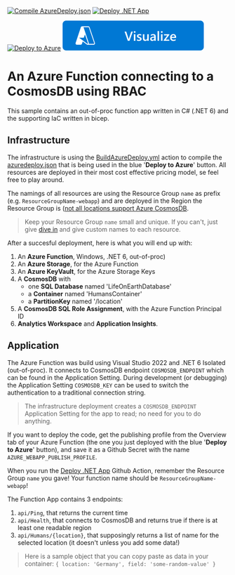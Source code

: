 
[![Compile AzureDeploy.json](https://github.com/georgekosmidis/AzureFunction-CosmosDB-RBAC/actions/workflows/CompileAzureDeploy.yml/badge.svg)](https://github.com/georgekosmidis/AzureFunction-CosmosDB-RBAC/actions/workflows/CompileAzureDeploy.yml) [![Deploy .NET App](https://github.com/georgekosmidis/AzureFunction-CosmosDB-RBAC/actions/workflows/BuildAndDeployWebApp.yml/badge.svg)](https://github.com/georgekosmidis/AzureFunction-CosmosDB-RBAC/actions/workflows/BuildAndDeployWebApp.yml)

[![Deploy to Azure](https://aka.ms/deploytoazurebutton)](https://portal.azure.com/#create/Microsoft.Template/uri/https%3A%2F%2Fraw.githubusercontent.com%2Fgeorgekosmidis%2FAzureFunction-CosmosDB-RBAC%2Fmain%2Fazuredeploy.json) [![Visualize](https://raw.githubusercontent.com/Azure/azure-quickstart-templates/master/1-CONTRIBUTION-GUIDE/images/visualizebutton.svg?sanitize=true)](http://armviz.io/#/?load=https%3A%2F%2Fraw.githubusercontent.com%2Fgeorgekosmidis%2FAzureFunction-CosmosDB-RBAC%2Fmain%2Fazuredeploy.json)

# An Azure Function connecting to a CosmosDB using RBAC

This sample contains an out-of-proc function app written in C# (.NET 6) and the supporting IaC written in bicep. 

## Infrastructure

The infrastructure is using the [BuildAzureDeploy.yml](https://github.com/georgekosmidis/AzureFunction-CosmosDB-RBAC/blob/main/.github/workflows/BuildAzureDeploy.yml) action to compile the [azuredeploy.json](/georgekosmidis/AzureFunction-CosmosDB-RBAC/blob/main/azuredeploy.json) that is being used in the blue '**Deploy to Azure**' button. All resources are deployed in their most cost effective pricing model, se feel free to play around.

The namings of all  resources are using the Resource Group `name` as prefix (e.g. `ResourceGroupName-webapp`) and are deployed in the Region the Resource Group is ([not all locations support Azure CosmosDB](https://learn.microsoft.com/en-us/cli/azure/cosmosdb/locations?view=azure-cli-latest#az-cosmosdb-locations-list).

> Keep your Resource Group `name` small and unique. If you can't, just give [dive in](https://github.com/georgekosmidis/AzureFunction-CosmosDB-RBAC/tree/main/infrastructure) and give custom names to each resource.

After a succesful deployment, here is what you will end up with:

1. An **Azure Function**,
   Windows, .NET 6, out-of-proc)
2. An **Azure Storage**,
   for the Azure Function
3. An **Azure KeyVault**,
   for the Azure Storage Keys
4. A **CosmosDB** with
     * one **SQL Database** named 'LifeOnEarthDatabase'
     * a **Container** named 'HumansContainer'
     * a **PartitionKey** named '/location'
5. A **CosmosDB SQL Role Assignment**,
   with the Azure Function Principal ID
6. **Analytics Workspace** and **Application Insights**.

## Application

The Azure Function was build using Visual Studio 2022 and .NET 6 Isolated (out-of-proc). It connects to CosmosDB endpoint `COSMOSDB_ENDPOINT` which can be found in the Application Setting. During development (or debugging) the Application Setting `COSMOSDB_KEY` can be used to switch the authentication to a traditional connection string. 

> The infrastructure deployment creates a `COSMOSDB_ENDPOINT` Application Setting for the app to read; no need for you to do anything.

If you want to deploy the code, get the publishing profile from the Overview tab of your Azure Function (the one you just deployed with the blue '**Deploy to Azure**' button), and save it as a Github Secret with the name `AZURE_WEBAPP_PUBLISH_PROFILE`.

When you run the [Deploy .NET App](https://github.com/georgekosmidis/AzureFunction-CosmosDB-RBAC/actions/workflows/BuildAndDeployWebApp.yml) Github Action, remember the Resource Group `name` you gave! Your function name should be `ResourceGroupName-webapp`!

The Function App contains 3 endpoints:

1. `api/Ping`,
   that returns the current time
2. `api/Health`,
   that connects to CosmosDB and returns true if there is at least one readable region
3. `api/Humans/{location}`,
   that supposingly returns a list of name for the selected location (it doesn't unless you add some data!)

> Here is a sample object that you can copy paste as data in your container:
> `{ location: 'Germany', field: 'some-random-value' }`
